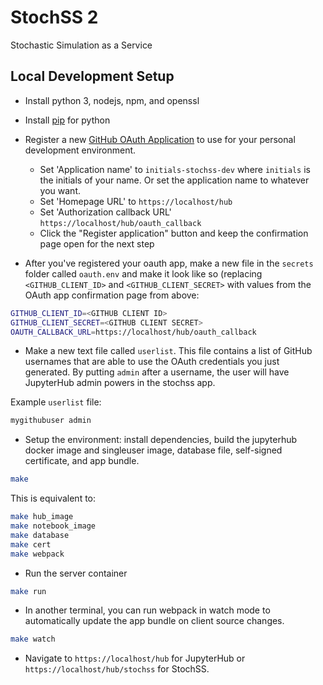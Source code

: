 # StochSS 2

Stochastic Simulation as a Service

## Local Development Setup

- Install python 3, nodejs, npm, and openssl

- Install [pip](https://pip.pypa.io/en/stable/installing/) for python

- Register a new [GitHub OAuth Application](https://github.com/settings/applications/new) to use for your personal development environment.
  - Set 'Application name' to `initials-stochss-dev` where `initials` is the initials of your name. Or set the application name to whatever you want.
  - Set 'Homepage URL' to `https://localhost/hub`
  - Set 'Authorization callback URL' `https://localhost/hub/oauth_callback`
  - Click the "Register application" button and keep the confirmation page open for the next step

- After you've registered your oauth app, make a new file in the `secrets` folder called `oauth.env` and make it look like so (replacing `<GITHUB_CLIENT_ID>` and `<GITHUB_CLIENT_SECRET>` with values from the OAuth app confirmation page from above:
```bash
GITHUB_CLIENT_ID=<GITHUB CLIENT ID>
GITHUB_CLIENT_SECRET=<GITHUB CLIENT SECRET>
OAUTH_CALLBACK_URL=https://localhost/hub/oauth_callback
```

- Make a new text file called `userlist`. This file contains a list of GitHub usernames that are able to use the OAuth credentials you just generated. By putting `admin` after a username, the user will have JupyterHub admin powers in the stochss app.

Example `userlist` file:
```bash
mygithubuser admin
```

- Setup the environment: install dependencies, build the jupyterhub docker image and singleuser image, database file, self-signed certificate, and app bundle.
```bash
make
```

This is equivalent to:
```bash
make hub_image
make notebook_image
make database
make cert
make webpack
```

- Run the server container
```bash
make run
```

- In another terminal, you can run webpack in watch mode to automatically update the app bundle on client source changes.
```bash
make watch
```

- Navigate to `https://localhost/hub` for JupyterHub or `https://localhost/hub/stochss` for StochSS.
